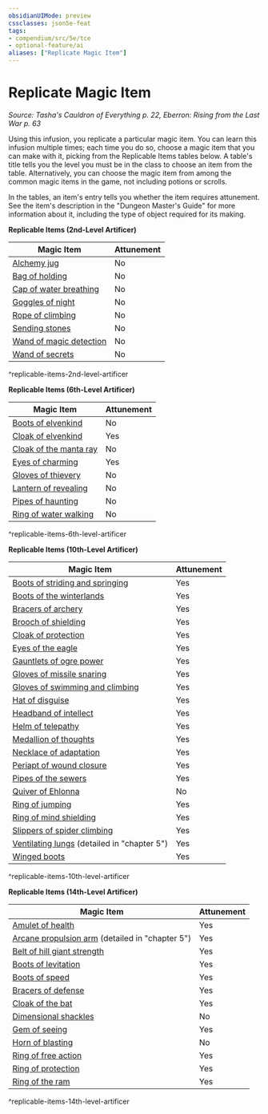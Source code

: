 ```yaml
---
obsidianUIMode: preview
cssclasses: json5e-feat
tags:
- compendium/src/5e/tce
- optional-feature/ai
aliases: ["Replicate Magic Item"]
---
```

# Replicate Magic Item
*Source: Tasha's Cauldron of Everything p. 22, Eberron: Rising from the Last War p. 63*  

Using this infusion, you replicate a particular magic item. You can learn this infusion multiple times; each time you do so, choose a magic item that you can make with it, picking from the Replicable Items tables below. A table's title tells you the level you must be in the class to choose an item from the table. Alternatively, you can choose the magic item from among the common magic items in the game, not including potions or scrolls.

In the tables, an item's entry tells you whether the item requires attunement. See the item's description in the "Dungeon Master's Guide" for more information about it, including the type of object required for its making.

**Replicable Items (2nd-Level Artificer)**

| Magic Item | Attunement |
|------------|------------|
| [Alchemy jug](alchemy-jug.md#) | No |
| [Bag of holding](bag-of-holding.md#) | No |
| [Cap of water breathing](cap-of-water-breathing.md#) | No |
| [Goggles of night](goggles-of-night.md#) | No |
| [Rope of climbing](rope-of-climbing.md#) | No |
| [Sending stones](sending-stones.md#) | No |
| [Wand of magic detection](wand-of-magic-detection.md#) | No |
| [Wand of secrets](wand-of-secrets.md#) | No |
^replicable-items-2nd-level-artificer

**Replicable Items (6th-Level Artificer)**

| Magic Item | Attunement |
|------------|------------|
| [Boots of elvenkind](boots-of-elvenkind.md#) | No |
| [Cloak of elvenkind](cloak-of-elvenkind.md#) | Yes |
| [Cloak of the manta ray](cloak-of-the-manta-ray.md#) | No |
| [Eyes of charming](eyes-of-charming.md#) | Yes |
| [Gloves of thievery](gloves-of-thievery.md#) | No |
| [Lantern of revealing](lantern-of-revealing.md#) | No |
| [Pipes of haunting](pipes-of-haunting.md#) | No |
| [Ring of water walking](ring-of-water-walking.md#) | No |
^replicable-items-6th-level-artificer

**Replicable Items (10th-Level Artificer)**

| Magic Item | Attunement |
|------------|------------|
| [Boots of striding and springing](boots-of-striding-and-springing.md#) | Yes |
| [Boots of the winterlands](boots-of-the-winterlands.md#) | Yes |
| [Bracers of archery](bracers-of-archery.md#) | Yes |
| [Brooch of shielding](brooch-of-shielding.md#) | Yes |
| [Cloak of protection](cloak-of-protection.md#) | Yes |
| [Eyes of the eagle](eyes-of-the-eagle.md#) | Yes |
| [Gauntlets of ogre power](gauntlets-of-ogre-power.md#) | Yes |
| [Gloves of missile snaring](gloves-of-missile-snaring.md#) | Yes |
| [Gloves of swimming and climbing](gloves-of-swimming-and-climbing.md#) | Yes |
| [Hat of disguise](hat-of-disguise.md#) | Yes |
| [Headband of intellect](headband-of-intellect.md#) | Yes |
| [Helm of telepathy](helm-of-telepathy.md#) | Yes |
| [Medallion of thoughts](medallion-of-thoughts.md#) | Yes |
| [Necklace of adaptation](necklace-of-adaptation.md#) | Yes |
| [Periapt of wound closure](periapt-of-wound-closure.md#) | Yes |
| [Pipes of the sewers](pipes-of-the-sewers.md#) | Yes |
| [Quiver of Ehlonna](quiver-of-ehlonna.md#) | No |
| [Ring of jumping](ring-of-jumping.md#) | Yes |
| [Ring of mind shielding](ring-of-mind-shielding.md#) | Yes |
| [Slippers of spider climbing](slippers-of-spider-climbing.md#) | Yes |
| [Ventilating lungs](ventilating-lungs-erlw.md#) (detailed in "chapter 5") | Yes |
| [Winged boots](winged-boots.md#) | Yes |
^replicable-items-10th-level-artificer

**Replicable Items (14th-Level Artificer)**

| Magic Item | Attunement |
|------------|------------|
| [Amulet of health](amulet-of-health.md#) | Yes |
| [Arcane propulsion arm](arcane-propulsion-arm-erlw.md#) (detailed in "chapter 5") | Yes |
| [Belt of hill giant strength](belt-of-hill-giant-strength.md#) | Yes |
| [Boots of levitation](boots-of-levitation.md#) | Yes |
| [Boots of speed](boots-of-speed.md#) | Yes |
| [Bracers of defense](bracers-of-defense.md#) | Yes |
| [Cloak of the bat](cloak-of-the-bat.md#) | Yes |
| [Dimensional shackles](dimensional-shackles.md#) | No |
| [Gem of seeing](gem-of-seeing.md#) | Yes |
| [Horn of blasting](horn-of-blasting.md#) | No |
| [Ring of free action](ring-of-free-action.md#) | Yes |
| [Ring of protection](ring-of-protection.md#) | Yes |
| [Ring of the ram](ring-of-the-ram.md#) | Yes |
^replicable-items-14th-level-artificer